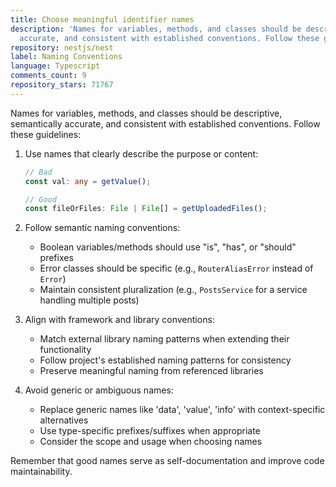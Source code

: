 ```yaml
---
title: Choose meaningful identifier names
description: 'Names for variables, methods, and classes should be descriptive, semantically
  accurate, and consistent with established conventions. Follow these guidelines:'
repository: nestjs/nest
label: Naming Conventions
language: Typescript
comments_count: 9
repository_stars: 71767
---
```


Names for variables, methods, and classes should be descriptive, semantically accurate, and consistent with established conventions. Follow these guidelines:

1. Use names that clearly describe the purpose or content:
   ```typescript
   // Bad
   const val: any = getValue();
   
   // Good
   const fileOrFiles: File | File[] = getUploadedFiles();
   ```

2. Follow semantic naming conventions:
   - Boolean variables/methods should use "is", "has", or "should" prefixes
   - Error classes should be specific (e.g., `RouterAliasError` instead of `Error`)
   - Maintain consistent pluralization (e.g., `PostsService` for a service handling multiple posts)

3. Align with framework and library conventions:
   - Match external library naming patterns when extending their functionality
   - Follow project's established naming patterns for consistency
   - Preserve meaningful naming from referenced libraries

4. Avoid generic or ambiguous names:
   - Replace generic names like 'data', 'value', 'info' with context-specific alternatives
   - Use type-specific prefixes/suffixes when appropriate
   - Consider the scope and usage when choosing names

Remember that good names serve as self-documentation and improve code maintainability.